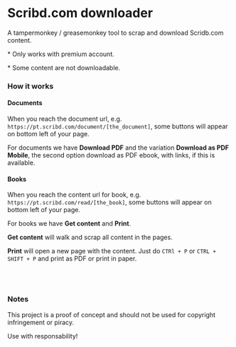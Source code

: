 # Scribd.com downloader
A tampermonkey / greasemonkey tool to scrap and download Scridb.com content.

\* Only works with premium account.

\* Some content are not downloadable. 

### How it works

#### Documents
When you reach the document url, e.g. `https://pt.scribd.com/document/[the_document]`, some buttons will appear on bottom left of your page.

For documents we have **Download PDF** and the variation **Download as PDF Mobile**, the second option download as PDF ebook, with links, if this is available.

#### Books
When you reach the content url for book, e.g. `https://pt.scribd.com/read/[the_book]`, some buttons will appear on bottom left of your page.

For books we have **Get content** and **Print**.

**Get content** will walk and scrap all content in the pages.

**Print** will open a new page with the content. Just do `CTRl + P` or `CTRL + SHIFT + P` and print as PDF or print in paper.
\
&nbsp;
\
&nbsp;
#
### Notes
This project is a proof of concept and should not be used for copyright infringement or piracy. 

Use with responsability!
